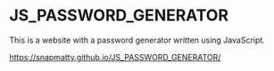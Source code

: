 # JS_PASSWORD_GENERATOR
This is a website with a password generator written using JavaScript.

https://snapmatty.github.io/JS_PASSWORD_GENERATOR/
